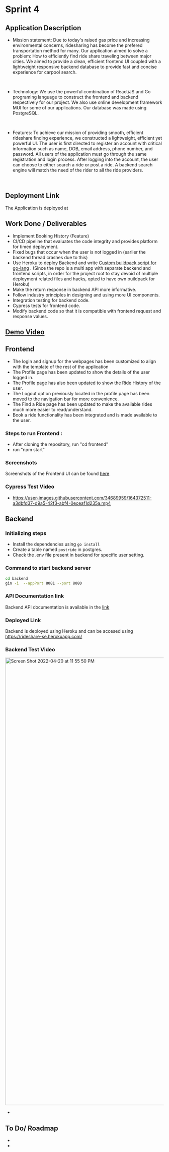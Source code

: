 
# Sprint 4

## Application Description

- Mission statement:
Due to today's raised gas price and increasing environmental concerns, ridesharing has become the prefered transportation method for many. 
Our application aimed to solve a problem: How to efficiently find ride share traveling between major cities. 
We aimed to provide a clean, efficient frontend UI coupled with a lightweight responsive backend database to provide fast and concise experience for carpool search.
<br/>

- Technology:
We use the powerful combination of React/JS and Go programing language to construct the frontend and backend respectively for our project. 
We also use online development framework MUI for some of our applications. Our database was made using PostgreSQL. 
<br/>

- Features:
To achieve our mission of providing smooth, efficient rideshare finding experience, we constructed a lightweight, efficient yet powerful UI. 
The user is first directed to register an account with critical information such as name, DOB, email address, phone number, and password. 
All users of the application must go through the same registration and login process. 
After logging into the account, the user can choose to either search a ride or post a ride. 
A backend search engine will match the need of the rider to all the ride providers.
<br/>



## Deployment Link

The Application is deployed at 

## Work Done / Deliverables

- Implement Booking History (Feature)
- CI/CD pipeline that evaluates the code integrity and provides platform for timed deployment.
- Fixed bugs that occur when the user is not logged in (earlier the backend thread crashes due to this)
- Use Heroku to deploy Backend and write [Custom buildpack script for go-lang](https://github.com/gvskalyan/heroku-buildpack-go) . (Since the repo is a multi app with separate backend and frontend scripts, in order for the project root to stay devoid of multiple deployment related files and hacks, opted to have own buildpack for Heroku)
- Make the return response in backend API more informative.
- Follow industry principles in designing and using more UI components.
- Integration testing for backend code.
- Cypress tests for frontend code.
- Modify backend code so that it is compatible with frontend request and response values.

## [Demo Video](https://drive.google.com/file/d/1vwSrxNZ5Yg5XsFQ28fABWQC0X6AMy7cw/view?usp=sharing)

## Frontend

- The login and signup for the webpages has been customized to align with the template of the rest of the application
- The Profile page has been updated to show the details of the user logged in.
- The Profile page has also been updated to show the Ride History of the user.
- The Logout option previously located in the profile page has been moved to the navigation bar for more convenience.
- The Find a Ride page has been updated to make the available rides much more easier to read/understand.
- Book a ride functionality has been integrated and is made available to the user.

### Steps to run Frontend : 
- After cloning the repository, run "cd frontend"
- run "npm start"

### Screenshots

Screenshots of the Frontend UI can be found [here](frontend/Sprint4Frontend.md)

### Cypress Test Video

- https://user-images.githubusercontent.com/34689959/164372511-a3dbfd37-d9a5-42f3-abf4-0eceaf1d235a.mp4


## Backend

### Initializing steps

- Install the dependencies using `go install`
- Create a table named `postride` in postgres.
- Check the .env file present in backend for specific user setting.

### Command to start backend server

```bash
cd backend
gin -i  --appPort 8081 --port 8080
```

### API Documentation link

Backend API documentation is available in the [link](backend/backend_doc.md)

### Deployed Link

Backend is deployed using Heroku and can be accesed using https://rideshare-se.herokuapp.com/

### Backend Test Video
<img width="1420" alt="Screen Shot 2022-04-20 at 11 55 50 PM" src="https://user-images.githubusercontent.com/42022935/164369176-8edde6e4-a186-428b-8b64-f3bdd0d52b63.png">

- 

## To Do/ Roadmap

- 
- 


